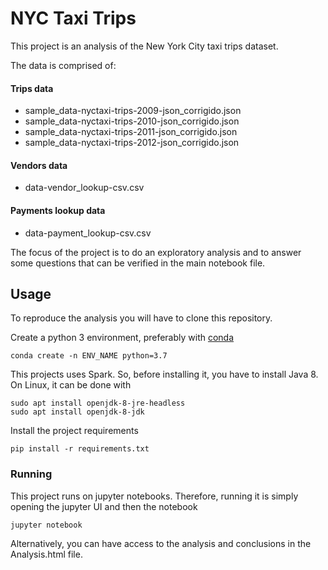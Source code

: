 # NYC Taxi Trips

This project is an analysis of the New York City 
taxi trips dataset. 

The data is comprised of:

#### Trips data

- sample_data-nyctaxi-trips-2009-json_corrigido.json
- sample_data-nyctaxi-trips-2010-json_corrigido.json
- sample_data-nyctaxi-trips-2011-json_corrigido.json
- sample_data-nyctaxi-trips-2012-json_corrigido.json

#### Vendors data

- data-vendor_lookup-csv.csv

#### Payments lookup data

- data-payment_lookup-csv.csv

The focus of the project is to do an exploratory
analysis and to answer some questions that can be
verified in the main notebook file.

## Usage

To reproduce the analysis you will have to clone this repository.

Create a python 3 environment, preferably with [conda](https://docs.conda.io/projects/conda/en/latest/user-guide/install/)
```
conda create -n ENV_NAME python=3.7
```
This projects uses Spark. So, before installing it,
you have to install Java 8. On Linux, it can be done
with
```
sudo apt install openjdk-8-jre-headless
sudo apt install openjdk-8-jdk
```

Install the project requirements
```
pip install -r requirements.txt
```

### Running

This project runs on jupyter notebooks. Therefore, running it is
simply opening the jupyter UI and then the notebook

```
jupyter notebook
```

Alternatively, you can have access to the analysis and conclusions
in the Analysis.html file.


